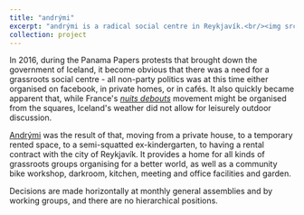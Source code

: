 ```yaml
---
title: "andrými"
excerpt: "andrými is a radical social centre in Reykjavík.<br/><img src='/images/andrymi.jpg'>"
collection: project
---
```


In 2016, during the Panama Papers protests that brought down the government of Iceland, it become obvious that there was a need for a grassroots social centre - all non-party politics was at this time either organised on facebook, in private homes, or in cafés. It also quickly became apparent that, while France's [_nuits debouts_](https://en.wikipedia.org/wiki/Nuit_debout) movement might be organised from the squares, Iceland's weather did not allow for leisurely outdoor discussion.

[Andrými](https://andrymi.org/) was the result of that, moving from a private house, to a temporary rented space, to a semi-squatted ex-kindergarten, to having a rental contract with the city of Reykjavík. It provides a home for all kinds of grassroots groups organising for a better world, as well as a community bike workshop, darkroom, kitchen, meeting and office facilities and garden.

Decisions are made horizontally at monthly general assemblies and by working groups, and there are no hierarchical positions.
